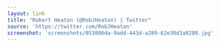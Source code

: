 ```yaml
---
layout: link
title: "Robert Heaton (@RobJHeaton) | Twitter"
source: 'https://twitter.com/RobJHeaton'
screenshot: 'screenshots/053886da-9add-443d-a289-62e38d3a8280.jpg'
---
```



